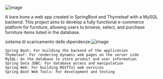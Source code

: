 ![image](https://github.com/user-attachments/assets/a8630d75-8e99-48e1-bd86-384e7599e3b1)

A bare bone a web app created in SpringBoot and Thymeleaf with a MySQL backend. This project aims to develop a fully functional e-commerce platform for furniture, allowing users to browse, select, and purchase furniture items listed in the database.


sistema di scaricamento delle dipendenze:![image](https://github.com/user-attachments/assets/71b3f9b9-77e7-47a9-bc08-db034dbfffad)


    Spring Boot: For building the backend of the application
    Thymeleaf: For rendering dynamic web pages on the server side
    MySQL: As the database to store product and user information
    Spring Data JDBC: For database access and manipulation
    Spring Web: For building RESTful web services
    Spring Boot Web Tools: For development and testing
